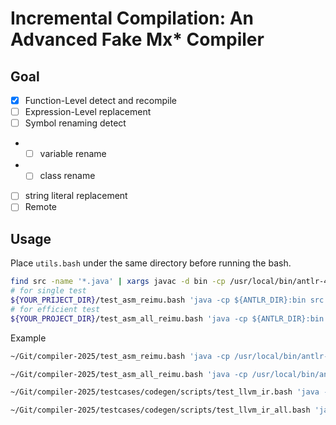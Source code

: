 # Incremental Compilation: An Advanced Fake Mx* Compiler

## Goal

- [x] Function-Level detect and recompile
- [ ] Expression-Level replacement
- [ ] Symbol renaming detect
- - [ ] variable rename
- - [ ] class rename
- [ ] string literal replacement
- [ ] Remote

## Usage

Place `utils.bash` under the same directory before running the bash.

```bash
find src -name '*.java' | xargs javac -d bin -cp /usr/local/bin/antlr-4.13.2-complete.jar
# for single test
${YOUR_PRIJECT_DIR}/test_asm_reimu.bash 'java -cp ${ANTLR_DIR}:bin src.Main -S' ${TESTCASE} ${BUILTIN}
# for efficient test
${YOUR_PROJECT_DIR}/test_asm_all_reimu.bash 'java -cp ${ANTLR_DIR}:bin src.Main -S' ${TESTCASE_DIR} ${BUILTIN}
```

Example
```bash
~/Git/compiler-2025/test_asm_reimu.bash 'java -cp /usr/local/bin/antlr-4.13.2-complete.jar:bin src.Main -S' testcases/codegen/optim/binary_tree.mx src/builtin/builtin.s
```

```bash
~/Git/compiler-2025/test_asm_all_reimu.bash 'java -cp /usr/local/bin/antlr-4.13.2-complete.jar:bin src.Main -S' testcases/codegen src/builtin/builtin.s
```

```bash
~/Git/compiler-2025/testcases/codegen/scripts/test_llvm_ir.bash 'java -cp /usr/local/bin/antlr-4.13.2-complete.jar:bin src.Main -S' testcases/codegen/optim/binary_tree.mx src/builtin/builtin.ll
```

```bash
~/Git/compiler-2025/testcases/codegen/scripts/test_llvm_ir_all.bash 'java -cp /usr/local/bin/antlr-4.13.2-complete.jar:bin src.Main -S' testcases/codegen src/builtin/builtin.ll
```
